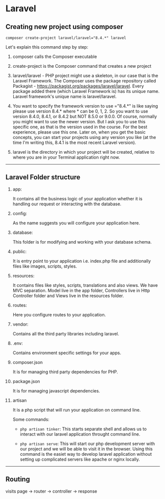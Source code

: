 # Laravel

## Creating new project using composer

```
composer create-project laravel/laravel="8.4.*" laravel
```

Let's explain this command step by step:

1. composer calls the Composer executable

2. create-project is the Composer command that creates a new project

3. laravel/laravel - PHP project might use a skeleton, in our case that is the Laravel Framework. The Composer uses the package repository called Packagist - https://packagist.org/packages/laravel/laravel. Every package added there (which Laravel Framework is) has its unique name. Laravel framework's unique name is laravel/laravel.

4. You want to specify the framework version to use ="8.4.\*" is like saying please use version 8.4.* where * can be 0, 1, 2. So you want to use version 8.4.0, 8.4.1, or 8.4.2 but NOT 8.5.0 or 9.0.0. Of course, normally you might want to use the newer version. But I ask you to use this specific one, as that is the version used in the course. For the best experience, please use this one. Later on, when you get the basic concepts, you can start your projects using any version you like (at the time I'm writing this, 8.4.1 is the most recent Laravel version).

5. laravel is the directory in which your project will be created, relative to where you are in your Terminal application right now.

---

## Laravel Folder structure

1. app: 

    It contains all the business logic of your application whether it is handling our request or interacting with the database.

2. config:

    As the name suggests you will configure your application here.

3. database:

    This folder is for modifying and working with your database schema.

4. public:

    It is entry point to your application i.e. index.php file and additionally files like images, scripts, styles.

5. resources:

    It contains files like styles, scripts, translations and also views. 
    We have MVC separation. Model live in the app folder, Controllers live in Http Controller folder and Views live in the resources folder.

6. routes:

    Here you configure routes to your application.

7. vendor:

    Contains all the third party libraries including laravel.

8. .env:

    Contains environment specific settings for your apps.

9. composer.json

    It is for managing third party dependencies for PHP.

10. package.json

    It is for managing javascript dependencies.

11. artisan

    It is a php script that will run your application on command line.

    Some commands:  

    - `php artisan tinker`: This starts separate shell and allows us to interact with our laravel application throught command line.

    - `php artisan serve`: This will start our php development server with our project and we will be able to visit it in the browser. Using this command is the easiet way to develop laravel application without setting up complicated servers like apache or nginx locally.

---

## Routing

visits page -> router -> controller -> response